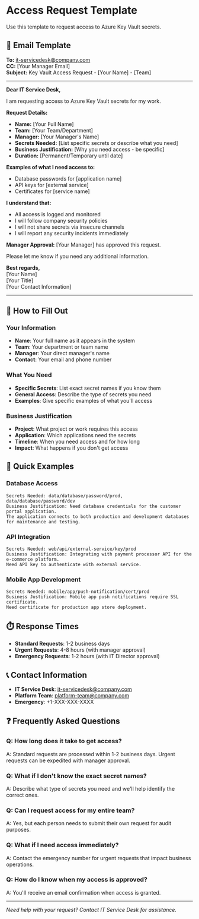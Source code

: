 # Access Request Template

Use this template to request access to Azure Key Vault secrets.

## 📧 Email Template

**To:** it-servicedesk@company.com  
**CC:** [Your Manager Email]  
**Subject:** Key Vault Access Request - [Your Name] - [Team]

---

**Dear IT Service Desk,**

I am requesting access to Azure Key Vault secrets for my work.

**Request Details:**
- **Name:** [Your Full Name]
- **Team:** [Your Team/Department]
- **Manager:** [Your Manager's Name]
- **Secrets Needed:** [List specific secrets or describe what you need]
- **Business Justification:** [Why you need access - be specific]
- **Duration:** [Permanent/Temporary until date]

**Examples of what I need access to:**
- Database passwords for [application name]
- API keys for [external service]
- Certificates for [service name]

**I understand that:**
- All access is logged and monitored
- I will follow company security policies
- I will not share secrets via insecure channels
- I will report any security incidents immediately

**Manager Approval:** [Your Manager] has approved this request.

Please let me know if you need any additional information.

**Best regards,**  
[Your Name]  
[Your Title]  
[Your Contact Information]

---

## 📝 How to Fill Out

### Your Information
- **Name**: Your full name as it appears in the system
- **Team**: Your department or team name
- **Manager**: Your direct manager's name
- **Contact**: Your email and phone number

### What You Need
- **Specific Secrets**: List exact secret names if you know them
- **General Access**: Describe the type of secrets you need
- **Examples**: Give specific examples of what you'll access

### Business Justification
- **Project**: What project or work requires this access
- **Application**: Which applications need the secrets
- **Timeline**: When you need access and for how long
- **Impact**: What happens if you don't get access

## 🚀 Quick Examples

### Database Access
```
Secrets Needed: data/database/password/prod, data/database/password/dev
Business Justification: Need database credentials for the customer portal application. 
The application connects to both production and development databases for maintenance and testing.
```

### API Integration
```
Secrets Needed: web/api/external-service/key/prod
Business Justification: Integrating with payment processor API for the e-commerce platform. 
Need API key to authenticate with external service.
```

### Mobile App Development
```
Secrets Needed: mobile/app/push-notification/cert/prod
Business Justification: Mobile app push notifications require SSL certificate. 
Need certificate for production app store deployment.
```

## ⏱️ Response Times

- **Standard Requests**: 1-2 business days
- **Urgent Requests**: 4-8 hours (with manager approval)
- **Emergency Requests**: 1-2 hours (with IT Director approval)

## 📞 Contact Information

- **IT Service Desk**: it-servicedesk@company.com
- **Platform Team**: platform-team@company.com
- **Emergency**: +1-XXX-XXX-XXXX

## ❓ Frequently Asked Questions

### Q: How long does it take to get access?
A: Standard requests are processed within 1-2 business days. Urgent requests can be expedited with manager approval.

### Q: What if I don't know the exact secret names?
A: Describe what type of secrets you need and we'll help identify the correct ones.

### Q: Can I request access for my entire team?
A: Yes, but each person needs to submit their own request for audit purposes.

### Q: What if I need access immediately?
A: Contact the emergency number for urgent requests that impact business operations.

### Q: How do I know when my access is approved?
A: You'll receive an email confirmation when access is granted.

---

*Need help with your request? Contact IT Service Desk for assistance.*
